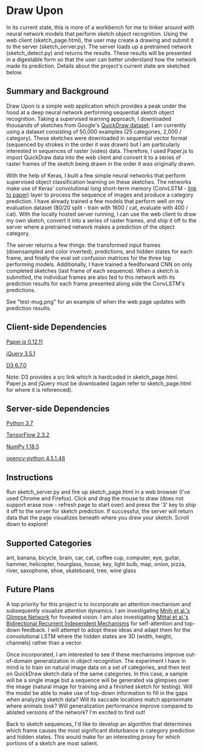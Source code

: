 # Draw Upon

In its current state, this is more of a workbench for me to tinker around with neural network models that perform sketch object recognition.  Using the web client (sketch_page.html), the user may create a drawing and submit it to the server (sketch_server.py).  The server loads up a pretrained network (sketch_detect.py) and returns the results.  These results will be presented in a digestable form so that the user can better understand how the network made its prediction.  Details about the project's current state are sketched below.


## Summary and Background

Draw Upon is a simple web application which provides a peak under the hood at a deep neural network performing sequential sketch object recognition.  Taking a supervised learning approach, I downloaded thousands of sketches from Google's [QuickDraw dataset](https://quickdraw.withgoogle.com/).  I am currently using a dataset consisting of 50,000 examples (25 categories, 2,000 / category).  These sketches were downloaded in sequential vector format (sequenced by strokes in the order it was drawn) but I am particularly interested in sequences of raster (video) data.  Therefore, I used Paper.js to import QuickDraw data into the web client and convert it to a series of raster frames of the sketch being drawn in the order it was originally drawn.

With the help of Keras, I built a few simple neural networks that perform supervised object classification learning on these sketches.  The networks make use of Keras' convolutional long short-term memory (ConvLSTM - [link to paper](https://papers.nips.cc/paper/2015/file/07563a3fe3bbe7e3ba84431ad9d055af-Paper.pdf)) layer to process the sequence of images and produce a category prediction.  I have already trained a few models that perform well on my evaluation dataset (80/20 split - train with 1600 / cat, evaluate with 400 / cat).  With the locally hosted server running, I can use the web client to draw my own sketch, convert it into a series of raster frames, and ship it off to the server where a pretrained network makes a prediction of the object category.

The server returns a few things: the transformed input frames (downsampled and color inverted), predictions, and hidden states for each frame, and finally the eval set confusion matrices for the three top performing models.  Additionally, I have trained a feedforward CNN on only completed sketches (last frame of each sequence).  When a sketch is submitted, the individual frames are also fed to this network with its prediction results for each frame presented along side the ConvLSTM's predictions.

See "test-mug.png" for an example of when the web page updates with prediction results.


## Client-side Dependencies

[Paper.js 0.12.11](http://paperjs.org/)

[jQuery 3.5.1](https://jquery.com/)

[D3 6.7.0](https://d3js.org/)

Note:  D3 provides a src link which is hardcoded in sketch_page.html.  Paper.js and jQuery must be downloaded (again refer to sketch_page.html for where it is referenced).


## Server-side Dependencies

[Python 3.7](https://www.python.org/)

[TensorFlow 2.3.2](https://www.tensorflow.org/)

[NumPy 1.18.5](https://numpy.org/)

[opencv-python 4.5.1.48](https://pypi.org/project/opencv-python/)


## Instructions

Run sketch_server.py and fire up sketch_page.html in a web browser (I've used Chrome and Firefox).  Click and drag the mouse to draw (does not support erase now - refresh page to start over) and press the '3' key to ship it off to the server for sketch prediction.  If successful, the server will return data that the page visualizes beneath where you drew your sketch.  Scroll down to explore!


## Supported Categories

ant, banana, bicycle, brain, car,
cat, coffee cup, computer, eye, guitar,
hammer, helicopter, hourglass, house, key,
light bulb, map, onion, pizza, river,
saxophone, shoe, skateboard, tree, wine glass


## Future Plans

A top priority for this project is to incorporate an attention mechanism and subsequently visualize attention dynamics.  I am investigating [Mnih et al.'s Glimpse Network](https://papers.nips.cc/paper/2014/file/09c6c3783b4a70054da74f2538ed47c6-Paper.pdf) for foveated vision.  I am also investigating [Mittal et al.'s Bidirectional Recurrent Independent Mechanisms](http://proceedings.mlr.press/v119/mittal20a/mittal20a.pdf) for self-attention and top-down feedback.  I will attempt to adopt these ideas and adapt them for the convolutional LSTM where the hidden states are 3D (width, height, channels) rather than a vector.

Once incorporated, I am interested to see if these mechanisms improve out-of-domain generalization in object recognition.  The experiment I have in mind is to train on natural image data on a set of categories, and then test on QuickDraw sketch data of the same categories.  In this case, a sample will be a single image but a sequence will be generated via glimpses over the image (natural image for training and a finished sketch for testing).  Will the model be able to make use of top-down information to fill in the gaps when analyzing sketch data?  Will its saccade locations match approximate where animals look?  Will generalization performance improve compared to ablated versions of the network?  I'm excited to find out!  

Back to sketch sequences, I'd like to develop an algorithm that determines which frame causes the most significant disturbance in category prediction and hidden states.  This would make for an interesting proxy for which portions of a sketch are most salient.
